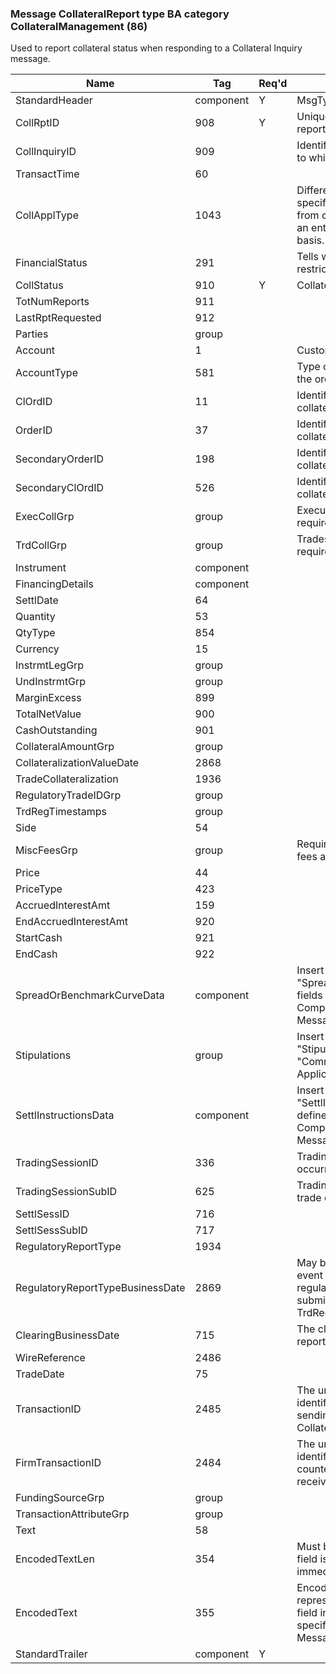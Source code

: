 ### Message CollateralReport type BA category CollateralManagement (86)

Used to report collateral status when responding to a Collateral Inquiry message.

| Name                             | Tag       | Req'd | Documentation                                                                                                                               |
|----------------------------------|-----------|----------|-------------------------------------------------------------------------------------------------------------------------------|
| StandardHeader                   | component |   Y   | MsgType = BA                                                                                                                               |
| CollRptID                        | 908       |   Y   | Unique Identifer for collateral report                                                                                                                            |
| CollInquiryID                    | 909       |       | Identifier for the collateral inquiry to which this message is a reply                                                                                            |
| TransactTime                     | 60        |       |                                                                                                                                |
| CollApplType                     | 1043      |       | Differentiates collateral pledged specifically against a position from collateral pledged against an entire portfolio on a valued basis.                          |
| FinancialStatus                  | 291       |       | Tells whether security has been restricted.                                                                                                                       |
| CollStatus                       | 910       |   Y   | Collateral status                                                                                                                               |
| TotNumReports                    | 911       |       |                                                                                                                                |
| LastRptRequested                 | 912       |       |                                                                                                                                |
| Parties                          | group     |       |                                                                                                                                |
| Account                          | 1         |       | Customer Account                                                                                                                               |
| AccountType                      | 581       |       | Type of account associated with the order (Origin)                                                                                                                |
| ClOrdID                          | 11        |       | Identifier of order for which collateral is required                                                                                                              |
| OrderID                          | 37        |       | Identifier of order for which collateral is required                                                                                                              |
| SecondaryOrderID                 | 198       |       | Identifier of order for which collateral is required                                                                                                              |
| SecondaryClOrdID                 | 526       |       | Identifier of order for which collateral is required                                                                                                              |
| ExecCollGrp                      | group     |       | Executions for which collateral is required                                                                                                                       |
| TrdCollGrp                       | group     |       | Trades for which collateral is required                                                                                                                           |
| Instrument                       | component |       |                                                                                                                                |
| FinancingDetails                 | component |       |                                                                                                                                |
| SettlDate                        | 64        |       |                                                                                                                                |
| Quantity                         | 53        |       |                                                                                                                                |
| QtyType                          | 854       |       |                                                                                                                                |
| Currency                         | 15        |       |                                                                                                                                |
| InstrmtLegGrp                    | group     |       |                                                                                                                                |
| UndInstrmtGrp                    | group     |       |                                                                                                                                |
| MarginExcess                     | 899       |       |                                                                                                                                |
| TotalNetValue                    | 900       |       |                                                                                                                                |
| CashOutstanding                  | 901       |       |                                                                                                                                |
| CollateralAmountGrp              | group     |       |                                                                                                                                |
| CollateralizationValueDate       | 2868      |       |                                                                                                                                |
| TradeCollateralization           | 1936      |       |                                                                                                                                |
| RegulatoryTradeIDGrp             | group     |       |                                                                                                                                |
| TrdRegTimestamps                 | group     |       |                                                                                                                                |
| Side                             | 54        |       |                                                                                                                                |
| MiscFeesGrp                      | group     |       | Required if any miscellaneous fees are reported.                                                                                                                  |
| Price                            | 44        |       |                                                                                                                                |
| PriceType                        | 423       |       |                                                                                                                                |
| AccruedInterestAmt               | 159       |       |                                                                                                                                |
| EndAccruedInterestAmt            | 920       |       |                                                                                                                                |
| StartCash                        | 921       |       |                                                                                                                                |
| EndCash                          | 922       |       |                                                                                                                                |
| SpreadOrBenchmarkCurveData       | component |       | Insert here the set of "SpreadOrBenchmarkCurveData" fields defined in "Common Components of Application Messages"                                                 |
| Stipulations                     | group     |       | Insert here the set of "Stipulations" fields defined in "Common Components of Application Messages"                                                               |
| SettlInstructionsData            | component |       | Insert here the set of "SettlInstructionsData" fields defined in "Common Components of Application Messages"                                                      |
| TradingSessionID                 | 336       |       | Trading Session in which trade occurred                                                                                                                           |
| TradingSessionSubID              | 625       |       | Trading Session Subid in which trade occurred                                                                                                                     |
| SettlSessID                      | 716       |       |                                                                                                                                |
| SettlSessSubID                   | 717       |       |                                                                                                                                |
| RegulatoryReportType             | 1934      |       |                                                                                                                                |
| RegulatoryReportTypeBusinessDate | 2869      |       | May be used when the business event date differs from when the regulatory report is actually being submitted (typically specified in TrdRegTimestamps component). |
| ClearingBusinessDate             | 715       |       | The clearing business date of the report.                                                                                                                         |
| WireReference                    | 2486      |       |                                                                                                                                |
| TradeDate                        | 75        |       |                                                                                                                                |
| TransactionID                    | 2485      |       | The unique transaction entity identifier assigned by the firm sending the CollateralReport(35=BA).                                                                |
| FirmTransactionID                | 2484      |       | The unique transaction entity identifier assigned by the counterparty to the transaction receiving this message, if known.                                        |
| FundingSourceGrp                 | group     |       |                                                                                                                                |
| TransactionAttributeGrp          | group     |       |                                                                                                                                |
| Text                             | 58        |       |                                                                                                                                |
| EncodedTextLen                   | 354       |       | Must be set if EncodedText(355) field is specified and must immediately precede it.                                                                               |
| EncodedText                      | 355       |       | Encoded (non-ASCII characters) representation of the Text(58) field in the encoded format specified via the MessageEncoding(347) field.                           |
| StandardTrailer                  | component |   Y   |                                                                                                                                |

